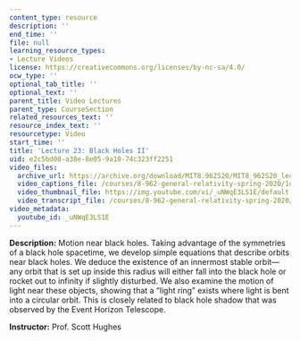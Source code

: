```yaml
---
content_type: resource
description: ''
end_time: ''
file: null
learning_resource_types:
- Lecture Videos
license: https://creativecommons.org/licenses/by-nc-sa/4.0/
ocw_type: ''
optional_tab_title: ''
optional_text: ''
parent_title: Video Lectures
parent_type: CourseSection
related_resources_text: ''
resource_index_text: ''
resourcetype: Video
start_time: ''
title: 'Lecture 23: Black Holes II'
uid: e2c5bd00-a38e-8e05-9a10-74c323ff2251
video_files:
  archive_url: https://archive.org/download/MIT8.962S20/MIT8_962S20_lec23_300k.mp4
  video_captions_file: /courses/8-962-general-relativity-spring-2020/1d96129a0037521f8d0bca2870bbd01f_uNWqE3LS1E.vtt
  video_thumbnail_file: https://img.youtube.com/vi/_uNWqE3LS1E/default.jpg
  video_transcript_file: /courses/8-962-general-relativity-spring-2020/7ed0f53936bf28b5578be29776d6bb9c_uNWqE3LS1E.pdf
video_metadata:
  youtube_id: _uNWqE3LS1E
---
```


**Description:** Motion near black holes. Taking advantage of the symmetries of a black hole spacetime, we develop simple equations that describe orbits near black holes. We deduce the existence of an innermost stable orbit—any orbit that is set up inside this radius will either fall into the black hole or rocket out to infinity if slightly disturbed. We also examine the motion of light near these objects, showing that a “light ring” exists where light is bent into a circular orbit. This is closely related to black hole shadow that was observed by the Event Horizon Telescope.

**Instructor:** Prof. Scott Hughes


